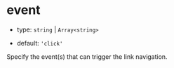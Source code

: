 # event

* type: `string` | `Array<string>`

* default: `'click'`

Specify the event(s) that can trigger the link navigation.
